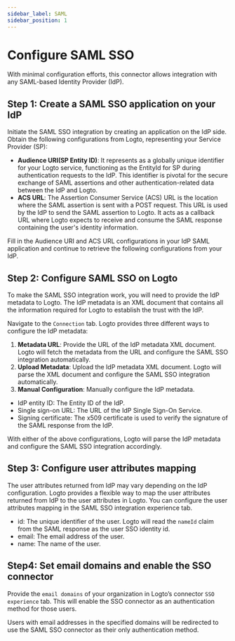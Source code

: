 ```yaml
---
sidebar_label: SAML
sidebar_position: 1
---
```


# Configure SAML SSO

With minimal configuration efforts, this connector allows integration with any SAML-based Identity Provider (IdP).

## Step 1: Create a SAML SSO application on your IdP

Initiate the SAML SSO integration by creating an application on the IdP side. Obtain the following configurations from Logto, representing your Service Provider (SP):

- **Audience URI(SP Entity ID)**: It represents as a globally unique identifier for your Logto service, functioning as the EntityId for SP during authentication requests to the IdP. This identifier is pivotal for the secure exchange of SAML assertions and other authentication-related data between the IdP and Logto.
- **ACS URL**: The Assertion Consumer Service (ACS) URL is the location where the SAML assertion is sent with a POST request. This URL is used by the IdP to send the SAML assertion to Logto. It acts as a callback URL where Logto expects to receive and consume the SAML response containing the user's identity information.

Fill in the Audience URI and ACS URL configurations in your IdP SAML application and continue to retrieve the following configurations from your IdP.

## Step 2: Configure SAML SSO on Logto

To make the SAML SSO integration work, you will need to provide the IdP metadata to Logto. The IdP metadata is an XML document that contains all the information required for Logto to establish the trust with the IdP.

Navigate to the `Connection` tab. Logto provides three different ways to configure the IdP metadata:

1. **Metadata URL**: Provide the URL of the IdP metadata XML document. Logto will fetch the metadata from the URL and configure the SAML SSO integration automatically.
2. **Upload Metadata**: Upload the IdP metadata XML document. Logto will parse the XML document and configure the SAML SSO integration automatically.
3. **Manual Configuration**: Manually configure the IdP metadata.

- IdP entity ID: The Entity ID of the IdP.
- Single sign-on URL: The URL of the IdP Single Sign-On Service.
- Signing certificate: The x509 certificate is used to verify the signature of the SAML response from the IdP.

With either of the above configurations, Logto will parse the IdP metadata and configure the SAML SSO integration accordingly.

## Step 3: Configure user attributes mapping

The user attributes returned from IdP may vary depending on the IdP configuration. Logto provides a flexible way to map the user attributes returned from IdP to the user attributes in Logto. You can configure the user attributes mapping in the SAML SSO integration experience tab.

- id: The unique identifier of the user. Logto will read the `nameId` claim from the SAML response as the user SSO identity id.
- email: The email address of the user.
- name: The name of the user.

## Step4: Set email domains and enable the SSO connector

Provide the `email domains` of your organization in Logto’s connector `SSO experience` tab. This will enable the SSO connector as an authentication method for those users.

Users with email addresses in the specified domains will be redirected to use the SAML SSO connector as their only authentication method.

